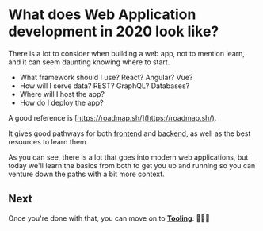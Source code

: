 # What does Web Application development in 2020 look like?
There is a lot to consider when building a web app, not to mention learn, and it can seem daunting knowing where to start.

* What framework should I use? React? Angular? Vue?
* How will I serve data? REST? GraphQL? Databases?
* Where will I host the app?
* How do I deploy the app?

A good reference is [https://roadmap.sh/](https://roadmap.sh/).

It gives good pathways for both [frontend](https://roadmap.sh/frontend) and [backend](https://roadmap.sh/backend), as well as the best resources to learn them.

As you can see, there is a lot that goes into modern web applications, but today we'll learn the basics from both to get you up and running so you can venture down the paths with a bit more context.

## Next

Once you're done with that, you can move on to [**Tooling**](./04%20-%20Tooling.md). 👏👏👏